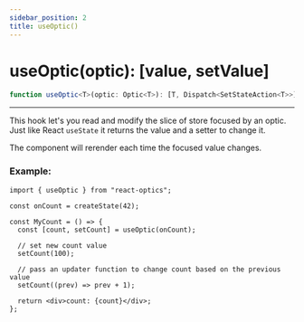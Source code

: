 ```yaml
---
sidebar_position: 2
title: useOptic()
---
```


# useOptic(optic): [value, setValue]

```ts
function useOptic<T>(optic: Optic<T>): [T, Dispatch<SetStateAction<T>>];
```

---

This hook let's you read and modify the slice of store focused by an optic.  
Just like React `useState` it returns the value and a setter to change it.

The component will rerender each time the focused value changes.

### Example:

```tsx
import { useOptic } from "react-optics";

const onCount = createState(42);

const MyCount = () => {
  const [count, setCount] = useOptic(onCount);

  // set new count value
  setCount(100);

  // pass an updater function to change count based on the previous value
  setCount((prev) => prev + 1);

  return <div>count: {count}</div>;
};
```
